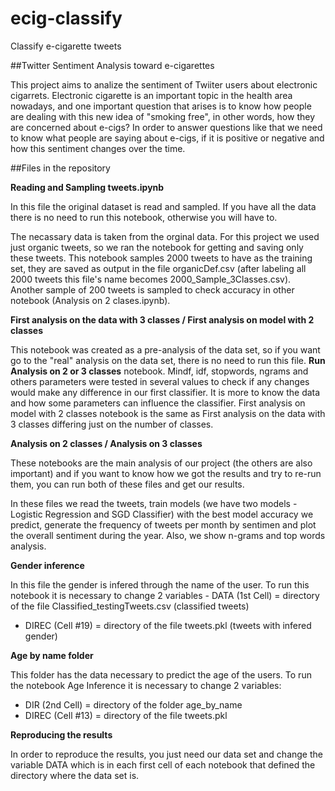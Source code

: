 # ecig-classify
Classify e-cigarette tweets


##Twitter Sentiment Analysis toward e-cigarettes

This project aims to analize the sentiment of Twiiter users about electronic cigarrets. Electronic cigarette is an important topic in the health area nowadays, and one important question that arises is to know how people are dealing with this new idea of "smoking free", in other words, how they are concerned about e-cigs? In order to answer questions like that we need to know what people are saying about e-cigs,  if it is positive or negative and how this sentiment changes over the time.

##Files in the repository

**Reading and Sampling tweets.ipynb**

In this file the original dataset is read and sampled. If you have all the data there is no need to run this notebook, otherwise you will have to. 

The necassary data is taken from the orginal data. For this project we used just organic tweets, so we ran the notebook for getting and saving only these tweets. This notebook samples 2000 tweets to have as the training set, they are saved as output in the file organicDef.csv (after labeling all 2000 tweets this file's name becomes 2000_Sample_3Classes.csv). Another sample of 200 tweets is sampled to check accuracy in other notebook (Analysis on 2 clases.ipynb).

**First analysis on the data with 3 classes / First analysis on model with 2 classes**

This notebook was created as a pre-analysis of the data set, so if you want go to the "real" analysis on the data set, there is no need to run this file. **Run Analysis on 2 or 3 classes** notebook. Mindf, idf, stopwords, ngrams and others parameters were tested in several values to check if any changes would make any difference in our first classifier. It is more to know the data and how some parameters can influence the classifier.  First analysis on model with 2 classes notebook is the same as First analysis on the data with 3 classes differing just on the number of classes.


**Analysis on 2 classes / Analysis on 3 classes**

These notebooks are the main analysis of our project (the others are also important) and if you want to know how we got the results and try to re-run them, you can run both of these files and get our results.

In these files we read the tweets, train models (we have two models - Logistic Regression and SGD Classifier) with the best model accuracy we predict,  generate the frequency of tweets per month by sentimen and plot the overall sentiment during the year. Also, we show n-grams and top words analysis.

**Gender inference**

In this file the gender is infered through the name of the user. To run this notebook it is necessary to change 2 variables  - DATA (1st Cell) = directory of the file Classified_testingTweets.csv (classified tweets)
- DIREC (Cell #19) = directory of the file tweets.pkl (tweets with infered gender)

**Age by name folder**

This folder has the data necessary to predict the age of the users. To run the notebook Age Inference it is necessary to change 2 variables:
 - DIR (2nd Cell) =  directory of the folder age_by_name
 - DIREC (Cell #13) = directory of the file tweets.pkl

**Reproducing the results**

In order to reproduce the results, you just need our data set and change the variable DATA which is in each first cell of each notebook that defined the directory where the data set is.
